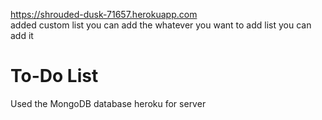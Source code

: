 https://shrouded-dusk-71657.herokuapp.com
</br>
added custom list you can add the whatever you want to add list you can add it
<h1>To-Do List</h1>
<use Javascript, Node.js, ejs, mongoose>
Used the MongoDB database
heroku for server
